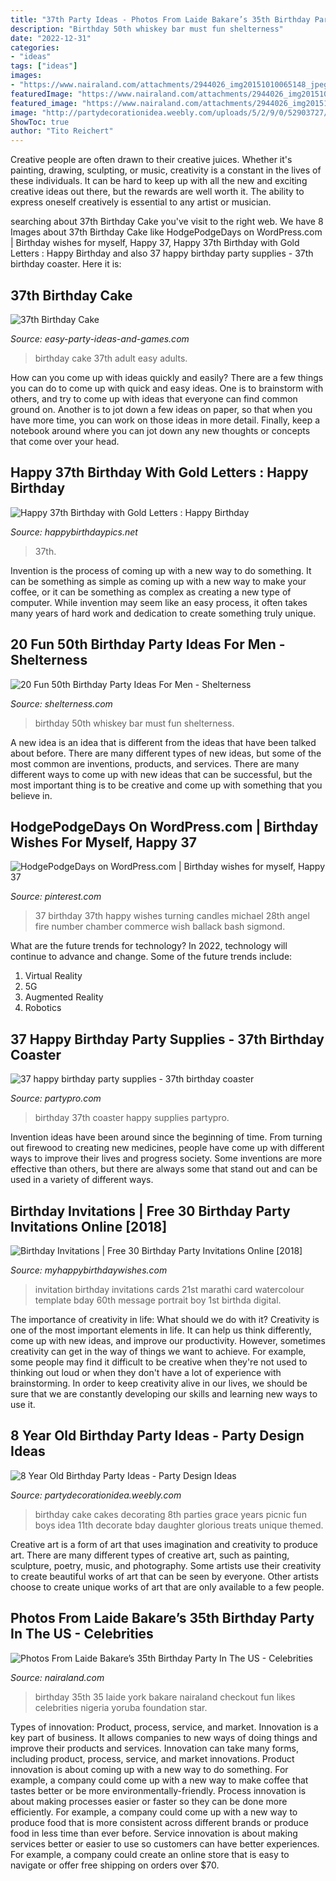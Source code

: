 ```yaml
---
title: "37th Party Ideas - Photos From Laide Bakare’s 35th Birthday Party In The Us"
description: "Birthday 50th whiskey bar must fun shelterness"
date: "2022-12-31"
categories:
- "ideas"
tags: ["ideas"]
images:
- "https://www.nairaland.com/attachments/2944026_img20151010065148_jpeg2e2da271c5db8a6726fa6c2442d821a1"
featuredImage: "https://www.nairaland.com/attachments/2944026_img20151010065148_jpeg2e2da271c5db8a6726fa6c2442d821a1"
featured_image: "https://www.nairaland.com/attachments/2944026_img20151010065148_jpeg2e2da271c5db8a6726fa6c2442d821a1"
image: "http://partydecorationidea.weebly.com/uploads/5/2/9/0/52903727/5138868_orig.jpg"
ShowToc: true
author: "Tito Reichert"
---
```



Creative people are often drawn to their creative juices. Whether it's painting, drawing, sculpting, or music, creativity is a constant in the lives of these individuals. It can be hard to keep up with all the new and exciting creative ideas out there, but the rewards are well worth it. The ability to express oneself creatively is essential to any artist or musician.

	

		
searching about 37th Birthday Cake you've visit to the right web. We have 8 Images about 37th Birthday Cake like HodgePodgeDays on WordPress.com | Birthday wishes for myself, Happy 37, Happy 37th Birthday with Gold Letters : Happy Birthday and also 37 happy birthday party supplies - 37th birthday coaster. Here it is:
		
    
## 37th Birthday Cake

<img loading=lazy src="https://www.easy-party-ideas-and-games.com/images/37th-birthday-cake-21243075.jpg" onerror="this.onerror=null;this.src='https://tse3.mm.bing.net/th?id=OIP.ESwolz3sy4E-WHAjR562rwHaFj&amp;pid=15.1';" alt="37th Birthday Cake">

_Source: easy-party-ideas-and-games.com_

>birthday cake 37th adult easy adults. 

	

How can you come up with ideas quickly and easily?
There are a few things you can do to come up with quick and easy ideas. One is to brainstorm with others, and try to come up with ideas that everyone can find common ground on. Another is to jot down a few ideas on paper, so that when you have more time, you can work on those ideas in more detail. Finally, keep a notebook around where you can jot down any new thoughts or concepts that come over your head.

    
## Happy 37th Birthday With Gold Letters : Happy Birthday

<img loading=lazy src="https://happybirthdaypics.net/wp-content/uploads/2019/12/37years-01-solid-gold-letters.jpg" onerror="this.onerror=null;this.src='https://tse1.mm.bing.net/th?id=OIP.t8-i1x_ihuL50UqQ_B3n9wHaD3&amp;pid=15.1';" alt="Happy 37th Birthday with Gold Letters : Happy Birthday">

_Source: happybirthdaypics.net_

>37th. 

	

Invention is the process of coming up with a new way to do something. It can be something as simple as coming up with a new way to make your coffee, or it can be something as complex as creating a new type of computer. While invention may seem like an easy process, it often takes many years of hard work and dedication to create something truly unique.

    
## 20 Fun 50th Birthday Party Ideas For Men - Shelterness

<img loading=lazy src="http://i.shelterness.com/2017/02/03-a-whiskey-bar-is-a-must-for-a-50th-birthday-party.jpg" onerror="this.onerror=null;this.src='https://tse4.mm.bing.net/th?id=OIP.oNnxS6Nyi-xxexcygos_KQHaHV&amp;pid=15.1';" alt="20 Fun 50th Birthday Party Ideas For Men - Shelterness">

_Source: shelterness.com_

>birthday 50th whiskey bar must fun shelterness. 

	

A new idea is an idea that is different from the ideas that have been talked about before. There are many different types of new ideas, but some of the most common are inventions, products, and services. There are many different ways to come up with new ideas that can be successful, but the most important thing is to be creative and come up with something that you believe in.

    
## HodgePodgeDays On WordPress.com | Birthday Wishes For Myself, Happy 37

<img loading=lazy src="https://i.pinimg.com/736x/94/d5/95/94d595d891fd4e031c7315cbbfb5009d--my-birthday-wish-birthday-wishes.jpg" onerror="this.onerror=null;this.src='https://tse4.mm.bing.net/th?id=OIP.r6DVWBnFDvFdAemrFEFKzwHaH7&amp;pid=15.1';" alt="HodgePodgeDays on WordPress.com | Birthday wishes for myself, Happy 37">

_Source: pinterest.com_

>37 birthday 37th happy wishes turning candles michael 28th angel fire number chamber commerce wish ballack bash sigmond. 

	

What are the future trends for technology?
In 2022, technology will continue to advance and change. Some of the future trends include: 
1. Virtual Reality 
2. 5G 
3. Augmented Reality 
4. Robotics 

    
## 37 Happy Birthday Party Supplies - 37th Birthday Coaster

<img loading=lazy src="http://www.partypro.com/mm_PARTYPRO_/Images/37-COASTER.JPG" onerror="this.onerror=null;this.src='https://tse1.mm.bing.net/th?id=OIP.x8QdU6sEf5fosO5Wej6IawHaHa&amp;pid=15.1';" alt="37 happy birthday party supplies - 37th birthday coaster">

_Source: partypro.com_

>birthday 37th coaster happy supplies partypro. 

	

Invention ideas have been around since the beginning of time. From turning out firewood to creating new medicines, people have come up with different ways to improve their lives and progress society. Some inventions are more effective than others, but there are always some that stand out and can be used in a variety of different ways.

    
## Birthday Invitations | Free 30 Birthday Party Invitations Online [2018]

<img loading=lazy src="https://www.myhappybirthdaywishes.com/wp-content/uploads/2017/12/birthday-invitations-free.jpg" onerror="this.onerror=null;this.src='https://tse1.mm.bing.net/th?id=OIP.coVx1nUGve4YB-21f0H2XQHaKZ&amp;pid=15.1';" alt="Birthday Invitations | Free 30 Birthday Party Invitations Online [2018]">

_Source: myhappybirthdaywishes.com_

>invitation birthday invitations cards 21st marathi card watercolour template bday 60th message portrait boy 1st birthda digital. 

	

The importance of creativity in life: What should we do with it?
Creativity is one of the most important elements in life. It can help us think differently, come up with new ideas, and improve our productivity. However, sometimes creativity can get in the way of things we want to achieve. For example, some people may find it difficult to be creative when they're not used to thinking out loud or when they don't have a lot of experience with brainstorming. In order to keep creativity alive in our lives, we should be sure that we are constantly developing our skills and learning new ways to use it.

    
## 8 Year Old Birthday Party Ideas - Party Design Ideas

<img loading=lazy src="http://partydecorationidea.weebly.com/uploads/5/2/9/0/52903727/5138868_orig.jpg" onerror="this.onerror=null;this.src='https://tse1.mm.bing.net/th?id=OIP.FEktHxOoUN4f-JMiR4ENnwHaFj&amp;pid=15.1';" alt="8 Year Old Birthday Party Ideas - Party Design Ideas">

_Source: partydecorationidea.weebly.com_

>birthday cake cakes decorating 8th parties grace years picnic fun boys idea 11th decorate bday daughter glorious treats unique themed. 

	

Creative art is a form of art that uses imagination and creativity to produce art. There are many different types of creative art, such as painting, sculpture, poetry, music, and photography. Some artists use their creativity to create beautiful works of art that can be seen by everyone. Other artists choose to create unique works of art that are only available to a few people.

    
## Photos From Laide Bakare’s 35th Birthday Party In The US - Celebrities

<img loading=lazy src="https://www.nairaland.com/attachments/2944026_img20151010065148_jpeg2e2da271c5db8a6726fa6c2442d821a1" onerror="this.onerror=null;this.src='https://tse4.mm.bing.net/th?id=OIP.x6RF7QKPnOU8ZHdPLUojbQHaLI&amp;pid=15.1';" alt="Photos From Laide Bakare’s 35th Birthday Party In The US - Celebrities">

_Source: nairaland.com_

>birthday 35th 35 laide york bakare nairaland checkout fun likes celebrities nigeria yoruba foundation star. 

	

Types of innovation: Product, process, service, and market.
Innovation is a key part of business. It allows companies to new ways of doing things and improve their products and services. Innovation can take many forms, including product, process, service, and market innovations. 
Product innovation is about coming up with a new way to do something. For example, a company could come up with a new way to make coffee that tastes better or be more environmentally-friendly. Process innovation is about making processes easier or faster so they can be done more efficiently. For example, a company could come up with a new way to produce food that is more consistent across different brands or produce food in less time than ever before. Service innovation is about making services better or easier to use so customers can have better experiences. For example, a company could create an online store that is easy to navigate or offer free shipping on orders over $70.

